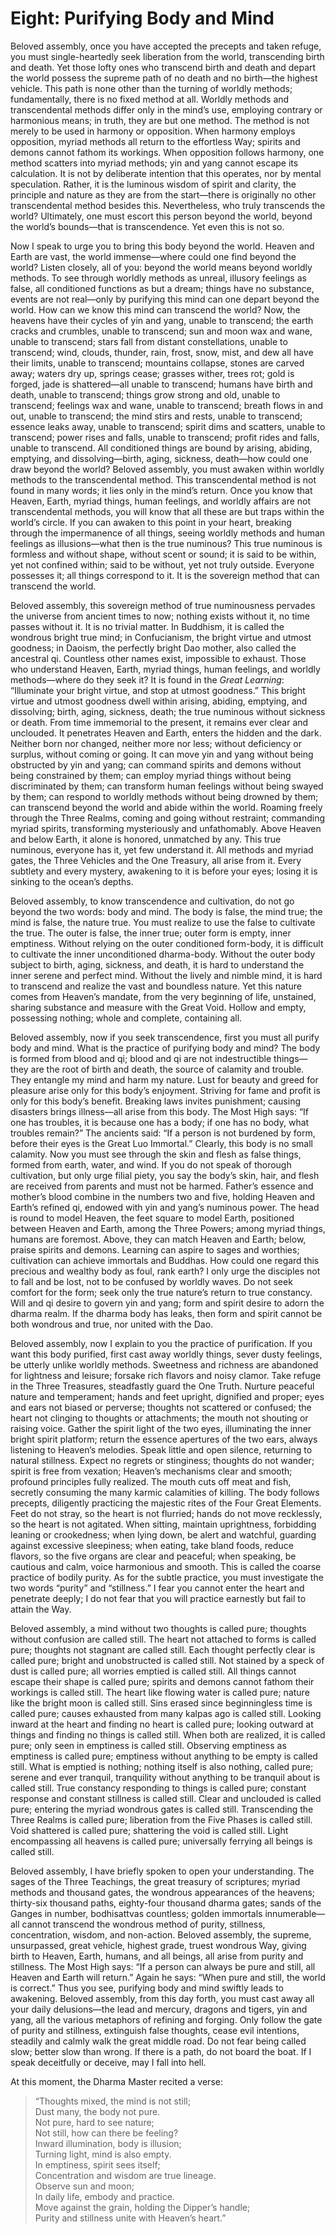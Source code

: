 # Eight: Purifying Body and Mind

Beloved assembly, once you have accepted the precepts and taken refuge, you must single-heartedly seek liberation from the world, transcending birth and death. Yet those lofty ones who transcend birth and death and depart the world possess the supreme path of no death and no birth—the highest vehicle. This path is none other than the turning of worldly methods; fundamentally, there is no fixed method at all. Worldly methods and transcendental methods differ only in the mind’s use, employing contrary or harmonious means; in truth, they are but one method. The method is not merely to be used in harmony or opposition. When harmony employs opposition, myriad methods all return to the effortless Way; spirits and demons cannot fathom its workings. When opposition follows harmony, one method scatters into myriad methods; yin and yang cannot escape its calculation. It is not by deliberate intention that this operates, nor by mental speculation. Rather, it is the luminous wisdom of spirit and clarity, the principle and nature as they are from the start—there is originally no other transcendental method besides this. Nevertheless, who truly transcends the world? Ultimately, one must escort this person beyond the world, beyond the world’s bounds—that is transcendence. Yet even this is not so.

Now I speak to urge you to bring this body beyond the world. Heaven and Earth are vast, the world immense—where could one find beyond the world? Listen closely, all of you: beyond the world means beyond worldly methods. To see through worldly methods as unreal, illusory feelings as false, all conditioned functions as but a dream; things have no substance, events are not real—only by purifying this mind can one depart beyond the world. How can we know this mind can transcend the world? Now, the heavens have their cycles of yin and yang, unable to transcend; the earth cracks and crumbles, unable to transcend; sun and moon wax and wane, unable to transcend; stars fall from distant constellations, unable to transcend; wind, clouds, thunder, rain, frost, snow, mist, and dew all have their limits, unable to transcend; mountains collapse, stones are carved away; waters dry up, springs cease; grasses wither, trees rot; gold is forged, jade is shattered—all unable to transcend; humans have birth and death, unable to transcend; things grow strong and old, unable to transcend; feelings wax and wane, unable to transcend; breath flows in and out, unable to transcend; the mind stirs and rests, unable to transcend; essence leaks away, unable to transcend; spirit dims and scatters, unable to transcend; power rises and falls, unable to transcend; profit rides and falls, unable to transcend. All conditioned things are bound by arising, abiding, emptying, and dissolving—birth, aging, sickness, death—how could one draw beyond the world? Beloved assembly, you must awaken within worldly methods to the transcendental method. This transcendental method is not found in many words; it lies only in the mind’s return. Once you know that Heaven, Earth, myriad things, human feelings, and worldly affairs are not transcendental methods, you will know that all these are but traps within the world’s circle. If you can awaken to this point in your heart, breaking through the impermanence of all things, seeing worldly methods and human feelings as illusions—what then is the true numinous? This true numinous is formless and without shape, without scent or sound; it is said to be within, yet not confined within; said to be without, yet not truly outside. Everyone possesses it; all things correspond to it. It is the sovereign method that can transcend the world.

Beloved assembly, this sovereign method of true numinousness pervades the universe from ancient times to now; nothing exists without it, no time passes without it. It is no trivial matter. In Buddhism, it is called the wondrous bright true mind; in Confucianism, the bright virtue and utmost goodness; in Daoism, the perfectly bright Dao mother, also called the ancestral qi. Countless other names exist, impossible to exhaust. Those who understand Heaven, Earth, myriad things, human feelings, and worldly methods—where do they seek it? It is found in the *Great Learning*: “Illuminate your bright virtue, and stop at utmost goodness.” This bright virtue and utmost goodness dwell within arising, abiding, emptying, and dissolving; birth, aging, sickness, death; the true numinous without sickness or death. From time immemorial to the present, it remains ever clear and unclouded. It penetrates Heaven and Earth, enters the hidden and the dark. Neither born nor changed, neither more nor less; without deficiency or surplus, without coming or going. It can move yin and yang without being obstructed by yin and yang; can command spirits and demons without being constrained by them; can employ myriad things without being discriminated by them; can transform human feelings without being swayed by them; can respond to worldly methods without being drowned by them; can transcend beyond the world and abide within the world. Roaming freely through the Three Realms, coming and going without restraint; commanding myriad spirits, transforming mysteriously and unfathomably. Above Heaven and below Earth, it alone is honored, unmatched by any. This true numinous, everyone has it, yet few understand it. All methods and myriad gates, the Three Vehicles and the One Treasury, all arise from it. Every subtlety and every mystery, awakening to it is before your eyes; losing it is sinking to the ocean’s depths.

Beloved assembly, to know transcendence and cultivation, do not go beyond the two words: body and mind. The body is false, the mind true; the mind is false, the nature true. You must realize to use the false to cultivate the true. The outer is false, the inner true; outer form is empty, inner emptiness. Without relying on the outer conditioned form-body, it is difficult to cultivate the inner unconditioned dharma-body. Without the outer body subject to birth, aging, sickness, and death, it is hard to understand the inner serene and perfect mind. Without the lively and nimble mind, it is hard to transcend and realize the vast and boundless nature. Yet this nature comes from Heaven’s mandate, from the very beginning of life, unstained, sharing substance and measure with the Great Void. Hollow and empty, possessing nothing; whole and complete, containing all.

Beloved assembly, now if you seek transcendence, first you must all purify body and mind. What is the practice of purifying body and mind? The body is formed from blood and qi; blood and qi are not indestructible things—they are the root of birth and death, the source of calamity and trouble. They entangle my mind and harm my nature. Lust for beauty and greed for pleasure arise only for this body’s enjoyment. Striving for fame and profit is only for this body’s benefit. Breaking laws invites punishment; causing disasters brings illness—all arise from this body. The Most High says: “If one has troubles, it is because one has a body; if one has no body, what troubles remain?” The ancients said: “If a person is not burdened by form, before their eyes is the Great Luo Immortal.” Clearly, this body is no small calamity. Now you must see through the skin and flesh as false things, formed from earth, water, and wind. If you do not speak of thorough cultivation, but only urge filial piety, you say the body’s skin, hair, and flesh are received from parents and must not be harmed. Father’s essence and mother’s blood combine in the numbers two and five, holding Heaven and Earth’s refined qi, endowed with yin and yang’s numinous power. The head is round to model Heaven, the feet square to model Earth, positioned between Heaven and Earth, among the Three Powers; among myriad things, humans are foremost. Above, they can match Heaven and Earth; below, praise spirits and demons. Learning can aspire to sages and worthies; cultivation can achieve immortals and Buddhas. How could one regard this precious and wealthy body as foul, rank earth? I only urge the disciples not to fall and be lost, not to be confused by worldly waves. Do not seek comfort for the form; seek only the true nature’s return to true constancy. Will and qi desire to govern yin and yang; form and spirit desire to adorn the dharma realm. If the dharma body has leaks, then form and spirit cannot be both wondrous and true, nor united with the Dao.

Beloved assembly, now I explain to you the practice of purification. If you want this body purified, first cast away worldly things, sever dusty feelings, be utterly unlike worldly methods. Sweetness and richness are abandoned for lightness and leisure; forsake rich flavors and noisy clamor. Take refuge in the Three Treasures, steadfastly guard the One Truth. Nurture peaceful nature and temperament; hands and feet upright, dignified and proper; eyes and ears not biased or perverse; thoughts not scattered or confused; the heart not clinging to thoughts or attachments; the mouth not shouting or raising voice. Gather the spirit light of the two eyes, illuminating the inner bright spirit platform; return the essence apertures of the two ears, always listening to Heaven’s melodies. Speak little and open silence, returning to natural stillness. Expect no regrets or stinginess; thoughts do not wander; spirit is free from vexation; Heaven’s mechanisms clear and smooth; profound principles fully realized. The mouth cuts off meat and fish, secretly consuming the many karmic calamities of killing. The body follows precepts, diligently practicing the majestic rites of the Four Great Elements. Feet do not stray, so the heart is not flurried; hands do not move recklessly, so the heart is not agitated. When sitting, maintain uprightness, forbidding leaning or crookedness; when lying down, be alert and watchful, guarding against excessive sleepiness; when eating, take bland foods, reduce flavors, so the five organs are clear and peaceful; when speaking, be cautious and calm, voice harmonious and smooth. This is called the coarse practice of bodily purity. As for the subtle practice, you must investigate the two words “purity” and “stillness.” I fear you cannot enter the heart and penetrate deeply; I do not fear that you will practice earnestly but fail to attain the Way.

Beloved assembly, a mind without two thoughts is called pure; thoughts without confusion are called still. The heart not attached to forms is called pure; thoughts not stagnant are called still. Each thought perfectly clear is called pure; bright and unobstructed is called still. Not stained by a speck of dust is called pure; all worries emptied is called still. All things cannot escape their shape is called pure; spirits and demons cannot fathom their workings is called still. The heart like flowing water is called pure; nature like the bright moon is called still. Sins erased since beginningless time is called pure; causes exhausted from many kalpas ago is called still. Looking inward at the heart and finding no heart is called pure; looking outward at things and finding no things is called still. When both are realized, it is called pure; only seen in emptiness is called still. Observing emptiness as emptiness is called pure; emptiness without anything to be empty is called still. What is emptied is nothing; nothing itself is also nothing, called pure; serene and ever tranquil, tranquility without anything to be tranquil about is called still. True constancy responding to things is called pure; constant response and constant stillness is called still. Clear and unclouded is called pure; entering the myriad wondrous gates is called still. Transcending the Three Realms is called pure; liberation from the Five Phases is called still. Void shattered is called pure; shattering the void is called still. Light encompassing all heavens is called pure; universally ferrying all beings is called still.

Beloved assembly, I have briefly spoken to open your understanding. The sages of the Three Teachings, the great treasury of scriptures; myriad methods and thousand gates, the wondrous appearances of the heavens; thirty-six thousand paths, eighty-four thousand dharma gates; sands of the Ganges in number, bodhisattvas countless; golden immortals innumerable—all cannot transcend the wondrous method of purity, stillness, concentration, wisdom, and non-action. Beloved assembly, the supreme, unsurpassed, great vehicle, highest grade, truest wondrous Way, giving birth to Heaven, Earth, humans, and all beings, all arise from purity and stillness. The Most High says: “If a person can always be pure and still, all Heaven and Earth will return.” Again he says: “When pure and still, the world is correct.” Thus you see, purifying body and mind swiftly leads to awakening. Beloved assembly, from this day forth, you must cast away all your daily delusions—the lead and mercury, dragons and tigers, yin and yang, all the various metaphors of refining and forging. Only follow the gate of purity and stillness, extinguish false thoughts, cease evil intentions, steadily and calmly walk the great middle road. Do not fear being called slow; better slow than wrong. If there is a path, do not board the boat. If I speak deceitfully or deceive, may I fall into hell.

At this moment, the Dharma Master recited a verse:

> “Thoughts mixed, the mind is not still;  
> Dust many, the body not pure.  
> Not pure, hard to see nature;  
> Not still, how can there be feeling?  
> Inward illumination, body is illusion;  
> Turning light, mind is also empty.  
> In emptiness, spirit sees itself;  
> Concentration and wisdom are true lineage.  
> Observe sun and moon;  
> In daily life, embody and practice.  
> Move against the grain, holding the Dipper’s handle;  
> Purity and stillness unite with Heaven’s heart.”